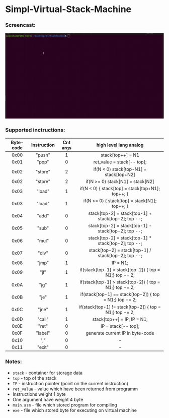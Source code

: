 # Simpl-Virtual-Stack-Machine
### Screencast:
![alt-text](https://github.com/Acool4ik/Simpl-Virtual-Stack-Machine/blob/master/images/Screencastgif)
### Supported inctructions:
Byte-code | Instruction | Cnt args | high level lang analog
:---: | :---: | :---: | :---: |
0x00 | "push" | 1 | stack[top++] = N1
0x01 | "pop" | 0 | ret_value = stack[-- top]; 
0x02 | "store" | 2 | if(N < 0) stack[top-N1] = stack[top+N2]
0x02 | "store" | 2 | if(N >= 0) stack[N1] = stack[N2]
0x03 | "load" | 1 | if(N < 0) { stack[top] = stack[top+N1]; top++; }
0x03 | "load" | 1 | if(N >= 0) { stack[top] = stack[N1]; top++; }
0x04 | "add" | 0 | stack[top-2] = stack[top-1] + stack[top-2]; top --;
0x05 | "sub" | 0 | stack[top-2] = stack[top-1] - stack[top-2]; top --;
0x06 | "mul" | 0 | stack[top-2] = stack[top-1] * stack[top-2]; top --;
0x07 | "div" | 0 | stack[top-2] = stack[top-1] / stack[top-2]; top --;
0x08 | "jmp" | 1 | IP = N1;
0x09 | "jl" | 1 | if(stack[top-1] < stack[top-2]) { top = N1;} top -= 2;
0x0A | "jg" | 1 | if(stack[top-1] > stack[top-2]) { top = N1;} top -= 2;
0x0B | "je" | 1 | if(stack[top-1] == stack[top-2]) { top = N1;} top -= 2;
0x0C | "jne" | 1 | if(stack[top-1] != stack[top-2]) { top = N1;} top -= 2;
0x0D | "call" | 1 | stack[top++] = IP; IP = N1;
0x0E | "ret" | 0 | IP = stack[-- top];
0x0F | "label" | 0 | generate current IP in byte-code 
0x10 | ";" | 0 | - 
0x11 | "exit" | 0 | -
### Notes:
- `stack` - container for storage data
- `top` - top of the stack
- `IP` - instruction pointer (point on the current instruction)
- `ret_value` - value which have been returned from programm
- Instructions weight 1 byte
- One argument have weight 4 byte
- `main.asm` - file which stored program for compiling
- `exe` - file which stored byte for executing on virtual machine
